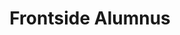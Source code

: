 ---
templateKey: people
name: Sam Keathley
title: Frontside Alumnus
img: sam-keathley.jpg
twitter: SamKeathley
github: SamKeathley
bio: Sam is a software developer who values learning and collaborating with her team. She has a creative mind and finds great value in thinking outside of the box to solve problems whenever possible. She also loves making people laugh as much as she can. In her free time you'll probably find Sam playing with her dog, drawing, reading, or doing nerd things like playing Dungeons and Dragons with her friends.
---